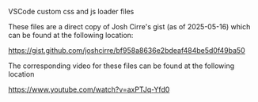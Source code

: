 VSCode custom css and js loader files

These files are a direct copy of Josh Cirre's gist (as of 2025-05-16) which can be found at the following location:

https://gist.github.com/joshcirre/bf958a8636e2bdeaf484be5d0f49ba50

The corresponding video for these files can be found at the following location

https://www.youtube.com/watch?v=axPTJq-Yfd0